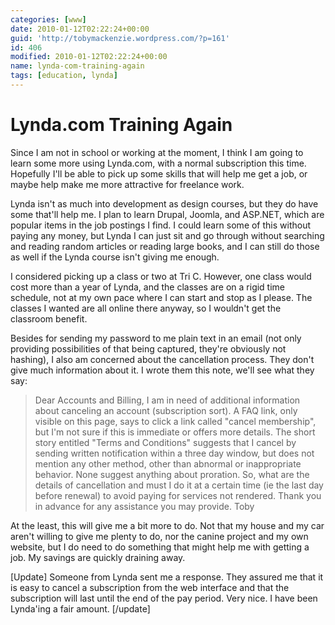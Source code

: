 ```yaml
---
categories: [www]
date: 2010-01-12T02:22:24+00:00
guid: 'http://tobymackenzie.wordpress.com/?p=161'
id: 406
modified: 2010-01-12T02:22:24+00:00
name: lynda-com-training-again
tags: [education, lynda]
---
```


Lynda.com Training Again
========================

Since I am not in school or working at the moment, I think I am going to learn some more using Lynda.com, with a normal subscription this time.  Hopefully I'll be able to pick up some skills that will help me get a job, or maybe help make me more attractive for freelance work.

Lynda isn't as much into development as design courses, but they do have some that'll help me.  I plan to learn Drupal, Joomla, and ASP.NET, which are popular items in the job postings I find.  I could learn some of this without paying any money, but Lynda I can just sit and go through without searching and reading random articles or reading large books, and I can still do those as well if the Lynda course isn't giving me enough.

I considered picking up a class or two at Tri C.  However, one class would cost more than a year of Lynda, and the classes are on a rigid time schedule, not at my own pace where I can start and stop as I please.  The classes I wanted are all online there anyway, so I wouldn't get the classroom benefit.

<!--more-->

Besides for sending my password to me plain text in an email (not only providing possibilities of that being captured, they're obviously not hashing), I also am concerned about the cancellation process.  They don't give much information about it.  I wrote them this note, we'll see what they say:

> Dear Accounts and Billing, I am in need of additional information about canceling an account (subscription sort).  A FAQ link, only visible on this page, says to click a link called "cancel membership", but I'm not sure if this is immediate or offers more details.  The short story entitled "Terms and Conditions" suggests that I cancel by sending written notification within a three day window, but does not mention any other method, other than abnormal or inappropriate behavior.  None suggest anything about proration.  So, what are the details of cancellation and must I do it at a certain time (ie the last day before renewal) to avoid paying for services not rendered.  Thank you in advance for any assistance you may provide.  Toby

At the least, this will give me a bit more to do.  Not that my house and my car aren't willing to give me plenty to do, nor the canine project and my own website, but I do need to do something that might help me with getting a job.  My savings are quickly draining away.

[Update] Someone from Lynda sent me a response.  They assured me that it is easy to cancel a subscription from the web interface and that the subscription will last until the end of the pay period.  Very nice.  I have been Lynda'ing a fair amount. [/update]
